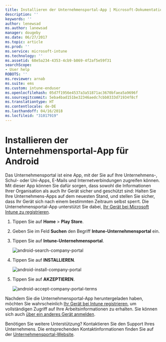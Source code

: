 ```yaml
---
title: Installieren der Unternehmensportal-App | Microsoft-Dokumentation
description: ''
keywords: ''
author: lenewsad
ms.author: lanewsad
manager: dougeby
ms.date: 06/27/2017
ms.topic: article
ms.prod: ''
ms.service: microsoft-intune
ms.technology: ''
ms.assetid: 68e5a234-4353-4cb9-b869-4f2af5e59f31
searchScope:
- User help
ROBOTS: ''
ms.reviewer: arnab
ms.suite: ems
ms.custom: intune-enduser
ms.openlocfilehash: 05d7f1956e4537a3a51871ac3670bfaea5a9696f
ms.sourcegitcommit: 5eba4bad151be32346aedc7cbb0333d71934f8cf
ms.translationtype: HT
ms.contentlocale: de-DE
ms.lasthandoff: 04/16/2018
ms.locfileid: "31017919"
---
```

# <a name="install-the-company-portal-app-for-android"></a>Installieren der Unternehmensportal-App für Android

Das Unternehmensportal ist eine App, mit der Sie auf Ihre Unternehmens-, Schul- oder Uni-Apps, E-Mails und Internetverbindungen zugreifen können. Mit dieser App können Sie dafür sorgen, dass sowohl die Informationen Ihrer Organisation als auch Ihr Gerät sicher und geschützt sind: Halten Sie Ihre Unternehmens-Apps auf dem neuesten Stand, und stellen Sie sicher, dass Ihr Gerät sich nach einem bestimmten Zeitraum selbst sperrt. Die Unternehmensportal-App unterstützt Sie dabei, [Ihr Gerät bei Microsoft Intune zu registrieren](what-happens-if-you-install-the-company-portal-app-and-enroll-your-device-in-intune-android.md).

1.  Tippen Sie auf **Home** > **Play Store**.

2.  Geben Sie im Feld **Suchen** den Begriff **Intune-Unternehmensportal** ein.

3.  Tippen Sie auf **Intune-Unternehmensportal**.

    ![android-search-company-portal](./media/and-cpinstall-1-search-cp.png)

4.  Tippen Sie auf **INSTALLIEREN**.

    ![android-install-company-portal](./media/and-cpinstall-2-install.png)

5.  Tippen Sie auf **AKZEPTIEREN**.

    ![android-accept-company-portal-terms](./media/and-cpinstall-3-cp-accept.png)

Nachdem Sie die Unternehmensportal-App heruntergeladen haben, möchten Sie wahrscheinlich [Ihr Gerät bei Intune registrieren](enroll-your-device-in-Intune-android.md), um vollständigen Zugriff auf Ihre Arbeitsinformationen zu erhalten. Sie können sich auch [über ein anderes Gerät anmelden](https://docs.microsoft.com/intune-user-help/sign-in-to-the-company-portal#signing-in-from-another-device).

Benötigen Sie weitere Unterstützung? Kontaktieren Sie den Support Ihres Unternehmens. Die entsprechenden Kontaktinformationen finden Sie auf der [Unternehmensportal-Website](https://portal.manage.microsoft.com#HelpDeskDialog).

